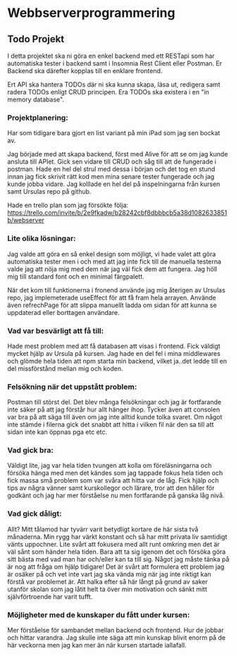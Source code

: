 # Webbserverprogrammering

## Todo Projekt
I detta projektet ska ni göra en enkel backend med ett RESTapi som har automatiska tester i backend samt i Insomnia Rest Client eller Postman. Er Backend ska därefter kopplas till en enklare frontend.

Ert API ska hantera TODOs där ni ska kunna skapa, läsa ut, redigera samt radera TODOs enligt CRUD principen. Era TODOs ska existera i en "in memory database".

### Projektplanering:
Har som tidigare bara gjort en list variant på min iPad som jag sen bockat av.

Jag började med att skapa backend, först med Alive för att se om jag kunde ansluta till APIet. Gick sen vidare till CRUD och såg till att de fungerade i postman. Hade en hel del strul med dessa i början och det tog en stund innan jag fick skrivit rätt kod men mina senare tester fungerade och jag kunde jobba vidare. Jag kolllade en hel del på inspelningarna från kursen samt Ursulas repo på github.

Hade en trello plan som jag försökte följa:
https://trello.com/invite/b/2e9fkadw/b28242cbf8dbbbcb5a38d1082633851b/webserver

### Lite olika lösningar:
Jag valde att göra en så enkel design som möjligt, vi hade valet att göra automatiska tester men i och med att jag inte fick till de manuella testerna valde jag att nöja mig med dem när jag väl fick dem att fungera. Jag höll mig till standard font och en minimal färgpalett. 

När det kom till funktionerna i fronend använde jag mig återigen av Ursulas repo, jag implemeterade useEffect för att få fram hela arrayen. Använde även refrechPage för att slippa manuellt ladda om sidan för att kunna se uppdaterad eller borttagen användare.

### Vad var besvärligt att få till:
Hade mest problem med att få databasen att visas i frontend. Fick väldigt mycket hjälp av Ursula på kursen. Jag hade en del fel i mina middlewares och glömde hela tiden att npm starta min backend, vilket ja..det ledde till en del missförstånd mellan mig och koden. 

### Felsökning när det uppstått problem:
Postman till störst del. Det blev många felsökningar och jag är fortfarande inte säker på att jag förstår hur allt hänger ihop. Tycker även att consolen var bra på att säga till även om jag inte alltid kunde tolka svaret. Om något inte stämde i filerna gick det snabbt att hitta i vilken fil när den sa till att sidan inte kan öppnas pga etc etc.

### Vad gick bra:
Väldigt lite, jag var hela tiden tvungen att kolla om föreläsningarna och försöka hänga med men det kändes som jag tappade fokus hela tiden och fick massa små problem som var svåra att hitta var de låg. Fick hjälp och tips av några vänner samt kurskollegor och lärare, tror att den håller för godkänt och jag har mer förståelse nu men fortfarande på ganska låg nivå.

### Vad gick dåligt:
Allt? Mitt tålamod har tyvärr varit betydligt kortare de här sista två månaderna. Min rygg har värkt konstant och så har mitt privata liv samtidigt vänts uppochner. Lite svårt att fokusera med allt runt omkring men det är väl sånt som händer hela tiden. Bara att ta sig igenom det och försöka göra sitt bästa med vad man har och/eller kan ta till sig. Något jag måste tänka på är nog att fråga om hjälp tidigare! Det är svårt att formulera ett problem jag är osäker på och vet inte vart jag ska vända mig när jag inte riktigt kan förstå var problemet är.  Att halka efter så här långt på grund av saker utanför skolan som jag låtit helt ta över min motivation och sänkt mitt självförtroende har varit tufft.

### Möjligheter med de kunskaper du fått under kursen:
Mer förståelse för sambandet mellan backend och frontend. Hur de jobbar och hittar varandra. Jag skulle inte säga att min kunskap blivit enorm på de här veckorna men jag kan mer än när kursen startade iallafall.


